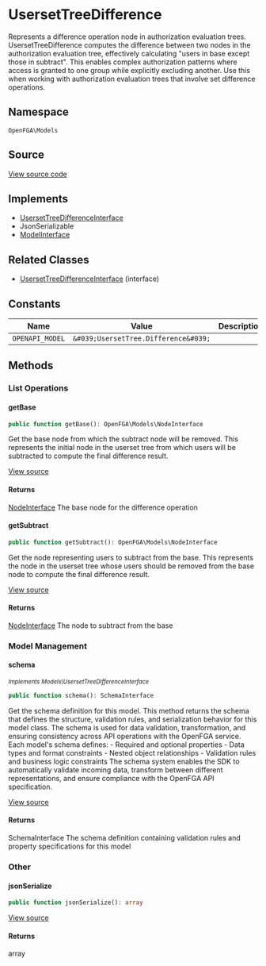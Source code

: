 # UsersetTreeDifference

Represents a difference operation node in authorization evaluation trees. UsersetTreeDifference computes the difference between two nodes in the authorization evaluation tree, effectively calculating &quot;users in base except those in subtract&quot;. This enables complex authorization patterns where access is granted to one group while explicitly excluding another. Use this when working with authorization evaluation trees that involve set difference operations.

## Namespace
`OpenFGA\Models`

## Source
[View source code](https://github.com/evansims/openfga-php/blob/main/src/Models/UsersetTreeDifference.php)

## Implements
* [UsersetTreeDifferenceInterface](UsersetTreeDifferenceInterface.md)
* JsonSerializable
* [ModelInterface](ModelInterface.md)

## Related Classes
* [UsersetTreeDifferenceInterface](Models/UsersetTreeDifferenceInterface.md) (interface)

## Constants
| Name | Value | Description |
|------|-------|-------------|
| `OPENAPI_MODEL` | `&#039;UsersetTree.Difference&#039;` |  |


## Methods

                                                                                    
### List Operations
#### getBase


```php
public function getBase(): OpenFGA\Models\NodeInterface
```

Get the base node from which the subtract node will be removed. This represents the initial node in the userset tree from which users will be subtracted to compute the final difference result.

[View source](https://github.com/evansims/openfga-php/blob/main/src/Models/UsersetTreeDifference.php#L56)


#### Returns
[NodeInterface](NodeInterface.md)
 The base node for the difference operation

#### getSubtract


```php
public function getSubtract(): OpenFGA\Models\NodeInterface
```

Get the node representing users to subtract from the base. This represents the node in the userset tree whose users should be removed from the base node to compute the final difference result.

[View source](https://github.com/evansims/openfga-php/blob/main/src/Models/UsersetTreeDifference.php#L65)


#### Returns
[NodeInterface](NodeInterface.md)
 The node to subtract from the base

### Model Management
#### schema

*<small>Implements Models\UsersetTreeDifferenceInterface</small>*  

```php
public function schema(): SchemaInterface
```

Get the schema definition for this model. This method returns the schema that defines the structure, validation rules, and serialization behavior for this model class. The schema is used for data validation, transformation, and ensuring consistency across API operations with the OpenFGA service. Each model&#039;s schema defines: - Required and optional properties - Data types and format constraints - Nested object relationships - Validation rules and business logic constraints The schema system enables the SDK to automatically validate incoming data, transform between different representations, and ensure compliance with the OpenFGA API specification.

[View source](https://github.com/evansims/openfga-php/blob/main/src/Models/ModelInterface.php#L52)


#### Returns
SchemaInterface
 The schema definition containing validation rules and property specifications for this model

### Other
#### jsonSerialize


```php
public function jsonSerialize(): array
```


[View source](https://github.com/evansims/openfga-php/blob/main/src/Models/UsersetTreeDifference.php#L74)


#### Returns
array


